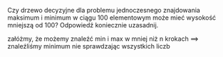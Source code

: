 Czy drzewo decyzyjne dla problemu jednoczesnego znajdowania maksimum i minimum w ciągu 100 elementowym może mieć wysokość mniejszą od 100? Odpowiedź koniecznie uzasadnij.


załóżmy, że możemy znaleźć min i max w mniej niż n krokach ==> znaleźliśmy minimum nie sprawdzając wszystkich liczb 